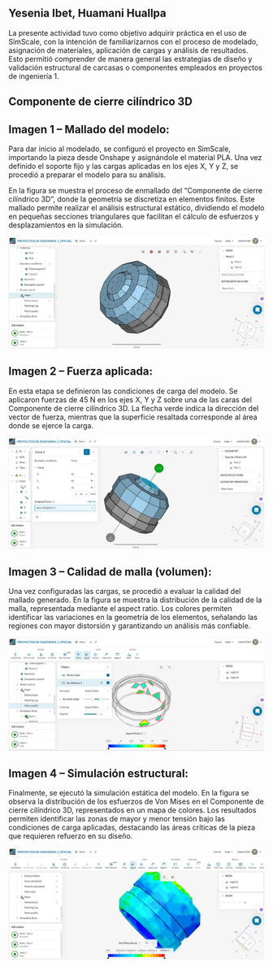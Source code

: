 ## Yesenia Ibet, Huamani Huallpa

La presente actividad tuvo como objetivo adquirir práctica en el uso de SimScale, con la intención de familiarizarnos con el proceso de modelado, asignación de materiales, aplicación de cargas y análisis de resultados. Esto permitió comprender de manera general las estrategias de diseño y validación estructural de carcasas o componentes empleados en proyectos de ingeniería 1.


## Componente de cierre cilíndrico 3D


## Imagen 1 – Mallado del modelo: 

Para dar inicio al modelado, se configuró el proyecto en SimScale, importando la pieza desde Onshape y asignándole el material PLA. Una vez definido el soporte fijo y las cargas aplicadas en los ejes X, Y y Z, se procedió a preparar el modelo para su análisis.

En la figura se muestra el proceso de enmallado del “Componente de cierre cilíndrico 3D”, donde la geometría se discretiza en elementos finitos. Este mallado permite realizar el análisis estructural estático, dividiendo el modelo en pequeñas secciones triangulares que facilitan el cálculo de esfuerzos y desplazamientos en la simulación.

![Yesenial](/Imagenes/Ibet3.png) 



## Imagen 2 – Fuerza aplicada:

En esta etapa se definieron las condiciones de carga del modelo. Se aplicaron fuerzas de 45 N en los ejes X, Y y Z sobre una de las caras del Componente de cierre cilíndrico 3D. La flecha verde indica la dirección del vector de fuerza, mientras que la superficie resaltada corresponde al área donde se ejerce la carga.

![Yesenial](/Imagenes/Ibet2.png)



## Imagen 3 – Calidad de malla (volumen):


Una vez configuradas las cargas, se procedió a evaluar la calidad del mallado generado. En la figura se muestra la distribución de la calidad de la malla, representada mediante el aspect ratio. Los colores permiten identificar las variaciones en la geometría de los elementos, señalando las regiones con mayor distorsión y garantizando un análisis más confiable.

![Yesenial](/Imagenes/Ibet1.png)



 ## Imagen 4 – Simulación estructural:
 
Finalmente, se ejecutó la simulación estática del modelo. En la figura se observa la distribución de los esfuerzos de Von Mises en el Componente de cierre cilíndrico 3D, representados en un mapa de colores. Los resultados permiten identificar las zonas de mayor y menor tensión bajo las condiciones de carga aplicadas, destacando las áreas críticas de la pieza que requieren refuerzo en su diseño.

![Yesenial](/Imagenes/Ibet4.png) 

